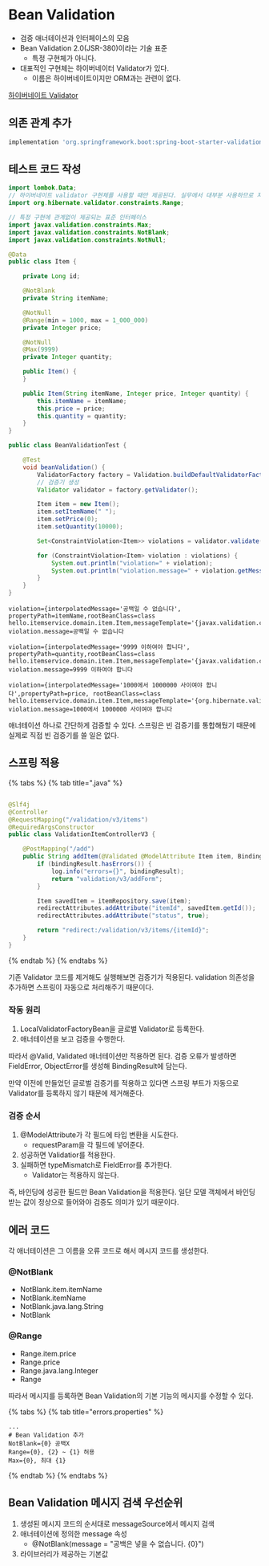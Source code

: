 # Bean Validation

- 검증 애너테이션과 인터페이스의 모음
- Bean Validation 2.0(JSR-380)이라는 기술 표준
    - 특정 구현체가 아니다.
- 대표적인 구현체는 하이버네이터 Validator가 있다.
    - 이름은 하이버네이트이지만 ORM과는 관련이 없다.

[하이버네이트 Validator](https://docs.jboss.org/hibernate/validator/6.2/reference/en-US/html_single/)

## 의존 관계 추가

```groovy
implementation 'org.springframework.boot:spring-boot-starter-validation'
```

## 테스트 코드 작성

```java
import lombok.Data;
// 하이버네이트 validator 구현체를 사용할 때만 제공된다. 실무에서 대부분 사용하므로 자유롭게 쓰면 된다.
import org.hibernate.validator.constraints.Range;

// 특정 구현에 관계없이 제공되는 표준 인터페이스
import javax.validation.constraints.Max;
import javax.validation.constraints.NotBlank;
import javax.validation.constraints.NotNull;

@Data
public class Item {

    private Long id;

    @NotBlank
    private String itemName;

    @NotNull
    @Range(min = 1000, max = 1_000_000)
    private Integer price;

    @NotNull
    @Max(9999)
    private Integer quantity;

    public Item() {
    }

    public Item(String itemName, Integer price, Integer quantity) {
        this.itemName = itemName;
        this.price = price;
        this.quantity = quantity;
    }
}
```

```java
public class BeanValidationTest {

    @Test
    void beanValidation() {
        ValidatorFactory factory = Validation.buildDefaultValidatorFactory();
        // 검증기 생성
        Validator validator = factory.getValidator();

        Item item = new Item();
        item.setItemName(" ");
        item.setPrice(0);
        item.setQuantity(10000);

        Set<ConstraintViolation<Item>> violations = validator.validate(item);

        for (ConstraintViolation<Item> violation : violations) {
            System.out.println("violation=" + violation);
            System.out.println("violation.message=" + violation.getMessage());
        }
    }
}

```

```text
violation={interpolatedMessage='공백일 수 없습니다', propertyPath=itemName,rootBeanClass=class hello.itemservice.domain.item.Item,messageTemplate='{javax.validation.constraints.NotBlank.message}'}
violation.message=공백일 수 없습니다

violation={interpolatedMessage='9999 이하여야 합니다', propertyPath=quantity,rootBeanClass=class hello.itemservice.domain.item.Item,messageTemplate='{javax.validation.constraints.Max.message}'}
violation.message=9999 이하여야 합니다

violation={interpolatedMessage='1000에서 1000000 사이여야 합니다',propertyPath=price, rootBeanClass=class hello.itemservice.domain.item.Item,messageTemplate='{org.hibernate.validator.constraints.Range.message}'}
violation.message=1000에서 1000000 사이여야 합니다
```

애너테이션 하나로 간단하게 검증할 수 있다. 스프링은 빈 검증기를 통합해뒀기 때문에 실제로 직접 빈 검증기를 쓸 일은 없다.

## 스프링 적용

{% tabs %} {% tab title=".java" %}

```java

@Slf4j
@Controller
@RequestMapping("/validation/v3/items")
@RequiredArgsConstructor
public class ValidationItemControllerV3 {

    @PostMapping("/add")
    public String addItem(@Validated @ModelAttribute Item item, BindingResult bindingResult, RedirectAttributes redirectAttributes) {
        if (bindingResult.hasErrors()) {
            log.info("errors={}", bindingResult);
            return "validation/v3/addForm";
        }

        Item savedItem = itemRepository.save(item);
        redirectAttributes.addAttribute("itemId", savedItem.getId());
        redirectAttributes.addAttribute("status", true);

        return "redirect:/validation/v3/items/{itemId}";
    }
}
```

{% endtab %} {% endtabs %}

기존 Validator 코드를 제거해도 실행해보면 검증기가 적용된다. validation 의존성을 추가하면 스프링이 자동으로 처리해주기 때문이다.

### 작동 원리

1. LocalValidatorFactoryBean을 글로벌 Validator로 등록한다.
2. 애너테이션을 보고 검증을 수행한다.

따라서 @Valid, Validated 애너테이션만 적용하면 된다. 검증 오류가 발생하면 FieldError, ObjectError를 생성해 BindingResult에 담는다.

만약 이전에 만들었던 글로벌 검증기를 적용하고 있다면 스프링 부트가 자동으로 Validator를 등록하지 않기 때문에 제거해준다.

### 검증 순서

1. @ModelAttribute가 각 필드에 타입 변환을 시도한다.
    - requestParam을 각 필드에 넣어준다.
2. 성공하면 Validatior를 적용한다.
3. 실패하면 typeMismatch로 FieldError를 추가한다.
    - Validator는 적용하지 않는다.

즉, 바인딩에 성공한 필드만 Bean Validation을 적용한다. 일단 모델 객체에서 바인딩 받는 값이 정상으로 들어와야 검증도 의미가 있기 때문이다.

## 에러 코드

각 애너테이션은 그 이름을 오류 코드로 해서 메시지 코드를 생성한다.

### @NotBlank

- NotBlank.item.itemName
- NotBlank.itemName
- NotBlank.java.lang.String
- NotBlank

### @Range

- Range.item.price
- Range.price
- Range.java.lang.Integer
- Range

따라서 메시지를 등록하면 Bean Validation의 기본 기능의 메시지를 수정할 수 있다.

{% tabs %} {% tab title="errors.properties" %}

```properties
...
# Bean Validation 추가
NotBlank={0} 공백X
Range={0}, {2} ~ {1} 허용
Max={0}, 최대 {1}
```

{% endtab %} {% endtabs %}

## Bean Validation 메시지 검색 우선순위

1. 생성된 메시지 코드의 순서대로 messageSource에서 메시지 검색
2. 애너테이션에 정의한 message 속성
    - @NotBlank(message = "공백은 넣을 수 없습니다. {0}")
3. 라이브러리가 제공하는 기본값